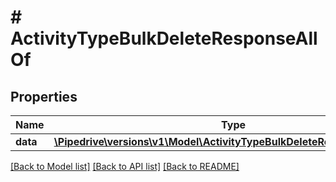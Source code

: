 # # ActivityTypeBulkDeleteResponseAllOf

## Properties

Name | Type | Description | Notes
------------ | ------------- | ------------- | -------------
**data** | [**\Pipedrive\versions\v1\Model\ActivityTypeBulkDeleteResponseAllOfData**](ActivityTypeBulkDeleteResponseAllOfData.md) |  | [optional]

[[Back to Model list]](../README.md#documentation-for-models) [[Back to API list]](../README.md#documentation-for-api-endpoints) [[Back to README]](../README.md)
